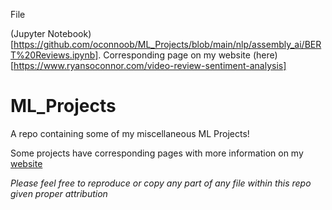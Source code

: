 File

(Jupyter Notebook)[https://github.com/oconnoob/ML_Projects/blob/main/nlp/assembly_ai/BERT%20Reviews.ipynb]. Corresponding page on my website (here)[https://www.ryansoconnor.com/video-review-sentiment-analysis]


# ML_Projects
A repo containing some of my miscellaneous ML Projects!

Some projects have corresponding pages with more information on my [website](https://www.ryansoconnor.com)

_Please feel free to reproduce or copy any part of any file within this repo given proper attribution_



